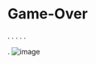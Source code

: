 # Game-Over

.
.
.
.
.





.
![image](https://user-images.githubusercontent.com/55116927/187587707-17c53e3d-476c-4422-8585-d18749c026f3.png)
